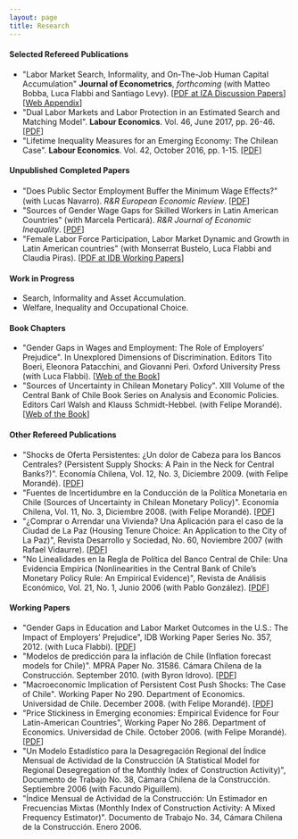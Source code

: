 ```yaml
---
layout: page
title: Research
---
```


#### Selected Refereed Publications

- "Labor Market Search, Informality, and On-The-Job Human Capital Accumulation" **Journal of Econometrics**, *forthcoming* (with Matteo Bobba, Luca Flabbi and Santiago Levy). [[PDF at IZA Discussion Papers](http://ftp.iza.org/dp12091.pdf)] [[Web Appendix](/assets/pdf/Bobba_Flabbi_Levy_Tejada_WebAppendix.pdf)]
- "Dual Labor Markets and Labor Protection in an Estimated Search and Matching Model". **Labour Economics**. Vol. 46, June 2017, pp. 26-46. [[PDF]](/assets/pdf/Tejada_LE_2017.pdf)
- "Lifetime Inequality Measures for an Emerging Economy: The Chilean Case". **Labour Economics**. Vol. 42, October 2016, pp. 1-15. [[PDF]](/assets/pdf/Tejada_LE_2016.pdf)

####  Unpublished Completed Papers

- "Does Public Sector Employment Buﬀer the Minimum Wage Eﬀects?" (with Lucas Navarro). *R&R European Economic Review*. [[PDF](/assets/pdf/Navarro_Tejada_Public_Sector_2019.pdf)]
- "Sources of Gender Wage Gaps for Skilled Workers in Latin American Countries" (with Marcela Perticará). *R&R Journal of Economic Inequality*. [[PDF](/assets/pdf/PerticaraTejadaGapsLA2018.pdf)]
- "Female Labor Force Participation, Labor Market Dynamic and Growth in Latin American countries" (with Monserrat Bustelo, Luca Flabbi and Claudia Piras). [[PDF at IDB Working Papers](https://publications.iadb.org/en/female-labor-force-participation-labor-market-dynamic-and-growth-lac-0)]

#### Work in Progress

- Search, Informality and Asset Accumulation.
- Welfare, Inequality and Occupational Choice.

#### Book Chapters

- "Gender Gaps in Wages and Employment: The Role of Employers’ Prejudice". In Unexplored Dimensions of Discrimination. Editors Tito Boeri, Eleonora Patacchini, and Giovanni Peri. Oxford University Press (with Luca Flabbi). [[Web of the Book](https://global.oup.com/academic/product/unexplored-dimensions-of-discrimination-9780198729853?q=Boeri&lang=en&cc=cl)]
- "Sources of Uncertainty in Chilean Monetary Policy". XIII Volume of the Central Bank of Chile Book Series on Analysis and Economic Policies. Editors Carl Walsh and Klauss Schmidt-Hebbel. (with Felipe Morandé). [[Web of the Book](https://www.bcentral.cl/en/web/central-bank-of-chile/-/volume-13-monetary-policy-under-uncertainty-and-learni-1)]

#### Other Refereed Publications

- "Shocks de Oferta Persistentes: ¿Un dolor de Cabeza para los Bancos Centrales? (Persistent Supply Shocks: A Pain in the Neck for Central Banks?)". Economía Chilena, Vol. 12, No. 3, Diciembre 2009. (with Felipe Morandé). [[PDF](https://www.bcentral.cl/en/web/guest/-/economia-chilena-volumen-12-n-3-diciembre-2009)]
- "Fuentes de Incertidumbre en la Conducción de la Política Monetaria en Chile (Sources of Uncertainty in Chilean Monetary Policy)". Economía Chilena, Vol. 11, No. 3, Diciembre 2008. (with Felipe Morandé). [[PDF](https://www.bcentral.cl/en/web/guest/-/economia-chilena-volumen-11-n-3-diciembre-20-1)]
- "¿Comprar o Arrendar una Vivienda? Una Aplicación para el caso de la Ciudad de La Paz (Housing Tenure Choice: An Application to the City of La Paz)", Revista Desarrollo y Sociedad, No. 60, Noviembre 2007 (with Rafael Vidaurre). [[PDF](https://economia.uniandes.edu.co/images/archivos/pdfs/Articulos_Revista_Desarrollo_y_Sociedad/Articulo60_7.pdf)]
- "No Linealidades en la Regla de Política del Banco Central de Chile: Una Evidencia Empírica (Nonlinearities in the Central Bank of Chile’s Monetary Policy Rule: An Empirical Evidence)", Revista de Análisis Económico, Vol. 21, No. 1, Junio 2006 (with Pablo González). [[PDF](http://www.rae-ear.org/index.php/rae/article/view/55/107)]

#### Working Papers

- "Gender Gaps in Education and Labor Market Outcomes in the U.S.: The Impact of Employers’ Prejudice", IDB Working Paper Series No. 357, 2012. (with Luca Flabbi). [[PDF](https://publications.iadb.org/handle/11319/4205)]
- "Modelos de predicción para la inflación de Chile (Inflation forecast models for Chile)". MPRA Paper No. 31586. Cámara Chilena de la Construcción. September 2010. (with Byron Idrovo). [[PDF](http://mpra.ub.uni-muenchen.de/31586/1/MPRA_paper_31586.pdf)]
- "Macroeconomic Implication of Persistent Cost Push Shocks: The Case of Chile". Working Paper No 290. Department of Economics. Universidad de Chile. December 2008. (with Felipe Morandé). [[PDF](http://www.econ.uchile.cl/uploads/publicacion/1de450f9-433c-42c6-ae67-2ef14c40a9df.pdf)]
- "Price Stickiness in Emerging economies: Empirical Evidence for Four Latin-American Countries", Working Paper No 286. Department of Economics. Universidad de Chile. October 2006. (with Felipe Morandé). [[PDF](http://www.econ.uchile.cl/uploads/publicacion/7f32e23f-1e96-4769-b9bb-c7a0df7eda82.pdf)]
- "Un Modelo Estadístico para la Desagregación Regional del Índice Mensual de Actividad de la Construcción (A Statistical Model for Regional Desegregation of the Monthly Index of Construction Activity)", Documento de Trabajo No. 38, Cámara Chilena de la Construcción. Septiembre 2006 (with Facundo Piguillem).
- "Índice Mensual de Actividad de la Construcción: Un Estimador en Frecuencias Mixtas (Monthly Index of Construction Activity: A Mixed Frequency Estimator)". Documento de Trabajo No. 34, Cámara Chilena de la Construcción. Enero 2006.
